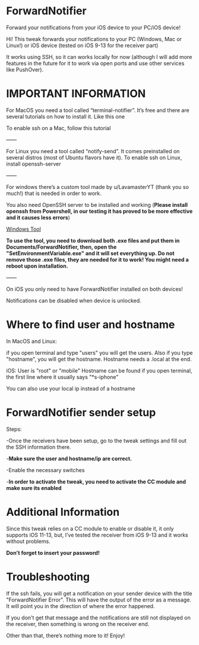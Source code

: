 # ForwardNotifier
Forward your notifications from your iOS device to your PC/iOS device!


Hi! This tweak forwards your notifications to your PC (Windows, Mac or Linux!) or iOS device (tested on iOS 9-13 for the receiver part)

It works using SSH, so it can works locally for now (although I will add more features in the future for it to work via open ports and use other services like PushOver).

# IMPORTANT INFORMATION

For MacOS you need a tool called “terminal-notifier”. It’s free and there are several tutorials on how to install it. Like this one

To enable ssh on a Mac, follow this tutorial

——

For Linux you need a tool called “notify-send”. It comes preinstalled on several distros (most of Ubuntu flavors have it). 
To enable ssh on Linux, install openssh-server

——

For windows there’s a custom tool made by u/LavamasterYT (thank you so much!) that is needed in order to work. 

You also need OpenSSH server to be installed and working (**Please install openssh from Powershell, in our testing it has proved to be more effective and it causes less errors**)

[Windows Tool](https://github.com/Greg0109/ForwardNotifier/tree/master/Windows%20Client)

**To use the tool, you need to download both .exe files and put them in Documents/ForwardNotifier, then, open the "SetEnvironmentVariable.exe" and it will set everything up.
Do not remove those .exe files, they are needed for it to work!
You might need a reboot upon installation.**

——

On iOS you only need to have ForwardNotifier installed on both devices!

Notifications can be disabled when device is unlocked.

# Where to find user and hostname

In MacOS and Linux:

if you open terminal and type "users" you will get the users.
Also if you type "hostname", you will get the hostname.
Hostname needs a .local at the end.

iOS:
User is "root" or "mobile"
Hostname can be found if you open terminal, the first line where it usually says "*s-iphone"

You can also use your local ip instead of a hostname

# ForwardNotifier sender setup
Steps:

-Once the receivers have been setup, go to the tweak settings and fill out the SSH information there. 

-**Make sure the user and hostname/ip are correct.**

-Enable the necessary switches

-**In order to activate the tweak, you need to activate the CC module and make sure its enabled**

# Additional Information

Since this tweak relies on a CC module to enable or disable it, it only supports iOS 11-13, but, I’ve tested the receiver from iOS 9-13 and it works without problems.

**Don't forget to insert your password!**

# Troubleshooting

If the ssh fails, you will get a notification on your sender device with the title "ForwardNotifier Error". This will have the output of the error as a message. It will point you in the direction of where the error happened.

If you don't get that message and the notifications are still not displayed on the receiver, then something is wrong on the receiver end.


Other than that, there’s nothing more to it! Enjoy!
